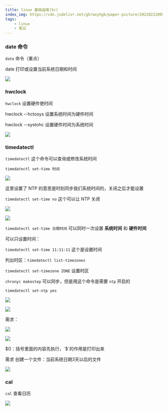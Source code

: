 ```yaml
---
title: linux 基础运维(5c)
index_img: https://cdn.jsdelivr.net/gh/wxyhgk/paper-picture/202202220055181.png
tags:
    - linux
    - 笔记
---
```

### date 命令

`date` 命令（重点）

date 打印或设置当前系统日期和时间

![](https://cdn.jsdelivr.net/gh/wxyhgk/paper-picture/202203040052759.png)

### hwclock

`hwclock` 设置硬件使时间

hwclock --hctosys 设置系统时间为硬件时间

hwclock --systohc 设置硬件时间为系统时间



![](https://cdn.jsdelivr.net/gh/wxyhgk/paper-picture/202203040052761.png)



### timedatectl

`timedatectl` 这个命令可以查询或修改系统时间

`timedatectl set-time 时间` 



![](https://cdn.jsdelivr.net/gh/wxyhgk/paper-picture/202203040052762.png)

这里设置了 NTP 的意思是时刻同步我们系统时间的，关闭之后才能设置

`timedatectl set-time no` 这个可以让 NTP 关闭

![](https://cdn.jsdelivr.net/gh/wxyhgk/paper-picture/202203040052763.png)



![](https://cdn.jsdelivr.net/gh/wxyhgk/paper-picture/202203040052764.png)



`timedatectl set-time 日期时间` 可以同时一次设置 **系统时间** 和 **硬件时间**



可以只设置时间：

`timedatectl set-time 11:11:11` 这个是设置时间



列出时区：`timedatectl list-timezones`

`timedatectl set-timezone ZONE`  设置时区



`chronyc makestep` 可以同步，但是用这个命令是需要 `ntp` 开启的

`timedatectl set-ntp yes`  

![](https://cdn.jsdelivr.net/gh/wxyhgk/paper-picture/202203040052765.png)



![](https://cdn.jsdelivr.net/gh/wxyhgk/paper-picture/202203040052766.png)





需求：

![](https://cdn.jsdelivr.net/gh/wxyhgk/paper-picture/202203040052767.png)



![](https://cdn.jsdelivr.net/gh/wxyhgk/paper-picture/202203040052768.png)

$()：括号里面的内容先执行，`$`的作用是打印出来



需求 创建一个文件：当前系统日期3天以后的文件

![](https://cdn.jsdelivr.net/gh/wxyhgk/paper-picture/202203040052769.png)

### cal

`cal` 查看日历

![](https://cdn.jsdelivr.net/gh/wxyhgk/paper-picture/202203040052770.png)

